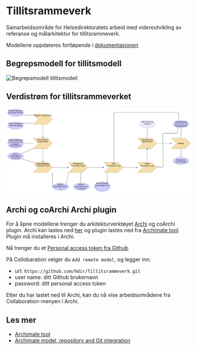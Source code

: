 # Tillitsrammeverk

Samarbeidsområde for Helsedirektoratets arbeid med videreutvikling av referanse og målarkitektur for tillitsrammeverk.

Modellene oppdateres fortløpende i [dokumentasjonen](https://hdir.github.io/Tillitsrammeverk/)

## Begrepsmodell for tillitsmodell

![Begrepsmodell tillitsmodell](https://hdir.github.io/Tillitsrammeverk/id-306e0546311e4ac0bb84d5a9d74d61f0/images/id-4d622527e148494ab3a057ae2546f53a.png)

## Verdistrøm for tillitsrammeverket

![Verdistrøm for tillitsrammeverket](https://raw.githubusercontent.com/hdir/Tillitsrammeverk/gh-pages/id-306e0546311e4ac0bb84d5a9d74d61f0/images/id-0a0a629b899f400a8dcd1267ba9d0d3e.png)

## Archi og coArchi Archi plugin

For å åpne modellene trenger du arkitekturverktøyet [Archi](https://www.archimatetool.com/) og coArchi plugin. Archi kan lastes ned [her](https://www.archimatetool.com/download/) og plugin lastes ned fra [Archimate tool](https://www.archimatetool.com/plugins/#coArchi). Plugin må installeres i Archi.

Nå trenger du et [Personal access token fra Github](https://github.com/settings/tokens).

På Collobaration velger du `Add remote model`, og legger inn:

* url: `https://github.com/hdir/Tillitsrammeverk.git`
* user name: ditt Github brukernavn
* password: ditt personal access token

Etter du har lastet ned til Archi, kan du nå vise arbeidsområdene fra Collaboration-menyen i Archi.

## Les mer

* [Archimate tool](https://www.archimatetool.com/)
* [Archimate model, repository and Git integration](https://github.com/markusvanaardt/readme-coArchi)
